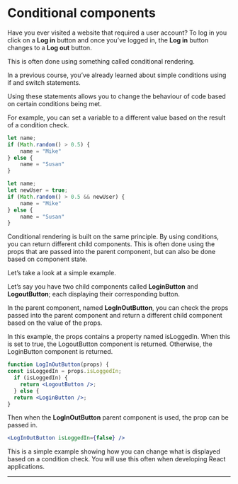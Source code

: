 # Conditional components
Have you ever visited a website that required a user account? To log in you click on a **Log in** button and once you’ve logged in, the **Log in** button changes to a **Log out** button.

This is often done using something called conditional rendering.

In a previous course, you’ve already learned about simple conditions using if and switch statements.

Using these statements allows you to change the behaviour of code based on certain conditions being met.

For example, you can set a variable to a different value based on the result of a condition check.

```jsx
let name; 
if (Math.random() > 0.5) { 
	name = "Mike" 
} else { 
	name = "Susan" 
} 
```

```jsx
let name; 
let newUser = true; 
if (Math.random() > 0.5 && newUser) { 
	name = "Mike" 
} else { 
	name = "Susan" 
} 
```

Conditional rendering is built on the same principle. By using conditions, you can return different child components. This is often done using the props that are passed into the parent component, but can also be done based on component state.

Let’s take a look at a simple example.

Let’s say you have two child components called **LoginButton** and **LogoutButton**; each displaying their corresponding button.

In the parent component, named **LogInOutButton**, you can check the props passed into the parent component and return a different child component based on the value of the props.

In this example, the props contains a property named isLoggedIn. When this is set to true, the LogoutButton component is returned. Otherwise, the LoginButton component is returned.

```jsx
function LogInOutButton(props) {
const isLoggedIn = props.isLoggedIn;
  if (isLoggedIn) {
    return <LogoutButton />;
  } else {
  return <LoginButton />;
}
```

Then when the **LogInOutButton** parent component is used, the prop can be passed in.

```jsx
<LogInOutButton isLoggedIn={false} />
```

This is a simple example showing how you can change what is displayed based on a condition check. You will use this often when developing React applications.

***
